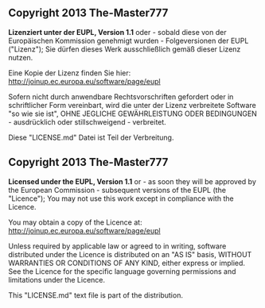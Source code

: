 ﻿Copyright 2013 The-Master777
----------------------------

**Lizenziert unter der EUPL, Version 1.1** oder - sobald diese von der Europäischen Kommission genehmigt wurden - Folgeversionen der EUPL ("Lizenz"); Sie dürfen dieses Werk ausschließlich gemäß dieser Lizenz nutzen.

Eine Kopie der Lizenz finden Sie hier: http://joinup.ec.europa.eu/software/page/eupl

Sofern nicht durch anwendbare Rechtsvorschriften gefordert oder in schriftlicher Form vereinbart, wird die unter der Lizenz verbreitete Software "so wie sie ist", OHNE JEGLICHE GEWÄHRLEISTUNG ODER BEDINGUNGEN - ausdrücklich oder stillschweigend - verbreitet.

Diese "LICENSE.md" Datei ist Teil der Verbreitung.


Copyright 2013 The-Master777
----------------------------

**Licensed under the EUPL, Version 1.1** or - as soon they will be approved by the European Commission - subsequent versions of the EUPL (the "Licence"); You may not use this work except in compliance with the Licence.

You may obtain a copy of the Licence at: http://joinup.ec.europa.eu/software/page/eupl

Unless required by applicable law or agreed to in writing, software distributed under the Licence is distributed on an "AS IS" basis, WITHOUT WARRANTIES OR CONDITIONS OF ANY KIND, either express or implied. See the Licence for the specific language governing permissions and limitations under the Licence.

This "LICENSE.md" text file is part of the distribution.
